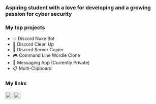 ### Aspiring student with a love for developing and a growing passion for cyber security

### My top projects
- 💥 Discord Nuke Bot
- 🧹 Discord Clean Up
- 📎 Discord Server Copier
- 🎮 Command Line Wordle Clone
- 💬 Messaging App (Currently Private)
- 📋 Multi-Clipboard

### My links
[<img allign="left" alt="Tyclonie | YouTube" width="22px" src="https://cdn.jsdelivr.net/npm/simple-icons@3/icons/youtube.svg" />][youtube]
[<img allign="left" alt="Tyclonie | GitHub" width="22px" src="https://cdn.jsdelivr.net/npm/simple-icons@3/icons/github.svg" />][github]

[youtube]: https://www.youtube.com/channel/UC9gnPnmMd3DX-qLteyHPW3w
[github]: https://github.com/Tyclonie
